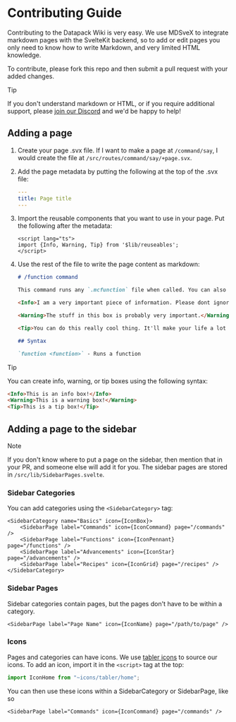 # Contributing Guide

Contributing to the Datapack Wiki is very easy. We use MDSveX to integrate markdown pages with the SvelteKit backend, so to add or edit pages you only need to know how to write Markdown, and very limited HTML knowledge.

To contribute, please fork this repo and then submit a pull request with your added changes.

> [!TIP]
> If you don't understand markdown or HTML, or if you require additional support, please [join our Discord](https://discord.datapackhub.net) and we'd be happy to help!

## Adding a page

1. Create your page .svx file. If I want to make a page at `/command/say`, I would create the file at `/src/routes/command/say/+page.svx`.

2. Add the page metadata by putting the following at the top of the .svx file:

   ```yml
   ---
   title: Page title
   ---
   ```

3. Import the reusable components that you want to use in your page. Put the following after the metadata:

   ```svelte
   <script lang="ts">
   import {Info, Warning, Tip} from '$lib/reuseables';
   </script>
   ```

4. Use the rest of the file to write the page content as markdown:

   ```md
   # /function command

   This command runs any `.mcfunction` file when called. You can also pass in a NBT compound or NBT source path.

   <Info>I am a very important piece of information. Please dont ignore me. I'm only smol.</Info>

   <Warning>The stuff in this box is probably very important.</Warning>

   <Tip>You can do this really cool thing. It'll make your life a lot better!</Tip>

   ## Syntax

   `function <function>` - Runs a function
   ```

> [!TIP]
> You can create info, warning, or tip boxes using the following syntax:
>
> ```md
> <Info>This is an info box!</Info>
> <Warning>This is a warning box!</Warning>
> <Tip>This is a tip box!</Tip>
> ```

## Adding a page to the sidebar

> [!NOTE]
> If you don't know where to put a page on the sidebar, then mention that in your PR, and someone else will add it for you.
> The sidebar pages are stored in `/src/lib/SidebarPages.svelte`.

### Sidebar Categories

You can add categories using the `<SidebarCategory>` tag:

```svelte
<SidebarCategory name="Basics" icon={IconBox}>
    <SidebarPage label="Commands" icon={IconCommand} page="/commands" />
    <SidebarPage label="Functions" icon={IconPennant} page="/functions" />
    <SidebarPage label="Advancements" icon={IconStar} page="/advancements" />
    <SidebarPage label="Recipes" icon={IconGrid} page="/recipes" />
</SidebarCategory>
```

### Sidebar Pages

Sidebar categories contain pages, but the pages don't have to be within a category.

```svelte
<SidebarPage label="Page Name" icon={IconName} page="/path/to/page" />
```

### Icons

Pages and categories can have icons. We use [tabler icons](https://tabler-icons.io) to source our icons. To add an icon, import it in the `<script>` tag at the top:

```ts
import IconHome from "~icons/tabler/home";
```

You can then use these icons within a SidebarCategory or SidebarPage, like so

```svelte
<SidebarPage label="Commands" icon={IconCommand} page="/commands" />
```
